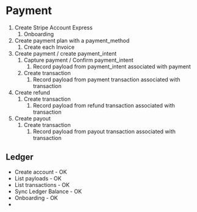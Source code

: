 # Payment

1. Create Stripe Account Express
   1. Onboarding
2. Create payment plan with a payment_method
   1. Create each Invoice
3. Create payment / create payment_intent
   1. Capture payment / Confirm payment_intent
      1. Record payload from payment_intent associated with payment
   2. Create transaction
      1. Record payload from payment transaction associated with transaction
4. Create refund
   1. Create transaction
      1. Record payload from refund transaction associated with transaction
5. Create payout
   1. Create transaction
      1. Record payload from payout transaction associated with transaction

## Ledger

- Create account - OK
- List payloads - OK
- List transactions - OK
- Sync Ledger Balance - OK
- Onboarding - OK
-
